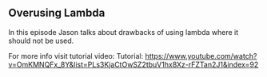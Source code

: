 
## Overusing Lambda
In this episode Jason talks about drawbacks of using lambda where it should not be used.

For more info visit tutorial video:
Tutorial:	https://www.youtube.com/watch?v=OmKMNQFx_8Y&list=PLs3KjaCtOwSZ2tbuV1hx8Xz-rFZTan2J1&index=92

